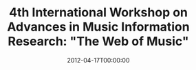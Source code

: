 ---
acronym: AdMIRe 2012
date: '2012-04-17T00:00:00'
ext_url: http://www.cp.jku.at/conferences/admire2012/
location: Lyon, France
submission_date: '2012-01-13T00:00:00'
title: '4th International Workshop on Advances in Music Information Research: "The
  Web of Music"'
---